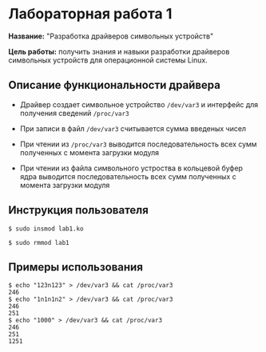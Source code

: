 # Лабораторная работа 1

**Название:** "Разработка драйверов символьных устройств"

**Цель работы:** получить знания и навыки разработки драйверов символьных устройств для операционной системы Linux.

## Описание функциональности драйвера

- Драйвер создает символьное устройство `/dev/var3` и интерфейс для получения сведений `/proc/var3`

- При записи в файл `/dev/var3` считывается сумма введеных чисел

- При чтении из `/proc/var3` выводится последовательность всех сумм полученных с момента загрузки модуля

- При чтении из файла символьного устроства в кольцевой буфер ядра выводится последовательность всех сумм полученных с момента загрузки модуля


## Инструкция пользователя

```
$ sudo insmod lab1.ko

$ sudo rmmod lab1
```

## Примеры использования
```
$ echo "123n123" > /dev/var3 && cat /proc/var3 
246
$ echo "1n1n1n2" > /dev/var3 && cat /proc/var3 
246
251
$ echo "1000" > /dev/var3 && cat /proc/var3 
246
251
1251
```

